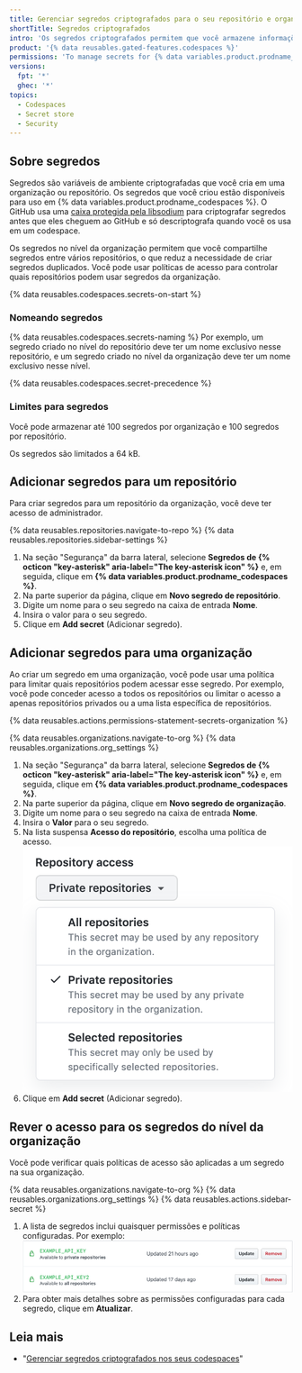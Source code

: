 ```yaml
---
title: Gerenciar segredos criptografados para o seu repositório e organização para codespaces
shortTitle: Segredos criptografados
intro: 'Os segredos criptografados permitem que você armazene informações confidenciais na sua organização, repositório ou {% data variables.product.prodname_codespaces %}.'
product: '{% data reusables.gated-features.codespaces %}'
permissions: 'To manage secrets for {% data variables.product.prodname_codespaces %} for an organization, you must be an organization owner.'
versions:
  fpt: '*'
  ghec: '*'
topics:
  - Codespaces
  - Secret store
  - Security
---
```


 

## Sobre segredos

Segredos são variáveis de ambiente criptografadas que você cria em uma organização ou repositório. Os segredos que você criou estão disponíveis para uso em {% data variables.product.prodname_codespaces %}. O GitHub usa uma [caixa protegida pela libsodium](https://libsodium.gitbook.io/doc/public-key_cryptography/sealed_boxes) para criptografar segredos antes que eles cheguem ao GitHub e só descriptografa quando você os usa em um codespace.

Os segredos no nível da organização permitem que você compartilhe segredos entre vários repositórios, o que reduz a necessidade de criar segredos duplicados. Você pode usar políticas de acesso para controlar quais repositórios podem usar segredos da organização.

{% data reusables.codespaces.secrets-on-start %}

### Nomeando segredos

{% data reusables.codespaces.secrets-naming %} Por exemplo, um segredo criado no nível do repositório deve ter um nome exclusivo nesse repositório, e um segredo criado no nível da organização deve ter um nome exclusivo nesse nível.

  {% data reusables.codespaces.secret-precedence %}

### Limites para segredos

Você pode armazenar até 100 segredos por organização e 100 segredos por repositório.

Os segredos são limitados a 64 kB.

## Adicionar segredos para um repositório

Para criar segredos para um repositório da organização, você deve ter acesso de administrador.

{% data reusables.repositories.navigate-to-repo %}
{% data reusables.repositories.sidebar-settings %}
1. Na seção "Segurança" da barra lateral, selecione **Segredos de {% octicon "key-asterisk" aria-label="The key-asterisk icon" %}** e, em seguida, clique em **{% data variables.product.prodname_codespaces %}**.
2. Na parte superior da página, clique em **Novo segredo de repositório**.
3. Digite um nome para o seu segredo na caixa de entrada **Nome**.
4. Insira o valor para o seu segredo.
5. Clique em **Add secret** (Adicionar segredo).

## Adicionar segredos para uma organização

Ao criar um segredo em uma organização, você pode usar uma política para limitar quais repositórios podem acessar esse segredo. Por exemplo, você pode conceder acesso a todos os repositórios ou limitar o acesso a apenas repositórios privados ou a uma lista específica de repositórios.

{% data reusables.actions.permissions-statement-secrets-organization %}

{% data reusables.organizations.navigate-to-org %}
{% data reusables.organizations.org_settings %}
1. Na seção "Segurança" da barra lateral, selecione **Segredos de {% octicon "key-asterisk" aria-label="The key-asterisk icon" %}** e, em seguida, clique em **{% data variables.product.prodname_codespaces %}**.
2. Na parte superior da página, clique em **Novo segredo de organização**.
3. Digite um nome para o seu segredo na caixa de entrada **Nome**.
4. Insira o **Valor** para o seu segredo.
5. Na lista suspensa **Acesso do repositório**, escolha uma política de acesso. ![Lista de Acesso ao Repositório com repositórios privados selecionados](/assets/images/help/codespaces/secret-repository-access.png)
6. Clique em **Add secret** (Adicionar segredo).

## Rever o acesso para os segredos do nível da organização

Você pode verificar quais políticas de acesso são aplicadas a um segredo na sua organização.

{% data reusables.organizations.navigate-to-org %}
{% data reusables.organizations.org_settings %}
{% data reusables.actions.sidebar-secret %}
1. A lista de segredos inclui quaisquer permissões e políticas configuradas. Por exemplo: ![Lista de segredos](/assets/images/help/settings/actions-org-secrets-list.png)
1. Para obter mais detalhes sobre as permissões configuradas para cada segredo, clique em **Atualizar**.

## Leia mais

- "[Gerenciar segredos criptografados nos seus codespaces](/codespaces/managing-your-codespaces/managing-encrypted-secrets-for-your-codespaces)"
